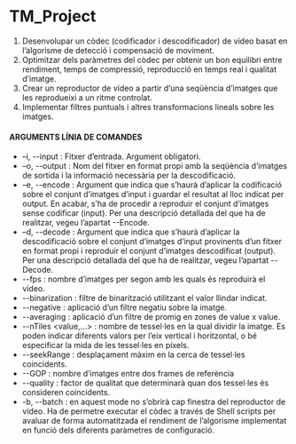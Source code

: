# TM_Project

1. Desenvolupar un còdec (codificador i descodificador) de vídeo basat en l’algorisme de detecció
i compensació de moviment.
2. Optimitzar dels paràmetres del còdec per obtenir un bon equilibri entre rendiment, temps de
compressió, reproducció en temps real i qualitat d’imatge.
3. Crear un reproductor de vídeo a partir d’una seqüència d’imatges que les reprodueixi a un ritme
controlat.
4. Implementar filtres puntuals i altres transformacions lineals sobre les imatges.

#### ARGUMENTS LÍNIA DE COMANDES

- –i, --input <path to file.zip> : Fitxer d’entrada. Argument obligatori. 
- –o, --output <path to file> : Nom del fitxer en format propi amb la seqüència d’imatges
de sortida i la informació necessària per la descodificació.
- –e, --encode : Argument que indica que s’haurà d’aplicar la codificació sobre el conjunt d’imatges
d’input i guardar el resultat al lloc indicat per output. En acabar, s’ha de procedir a reproduir el
conjunt d’imatges sense codificar (input). Per una descripció detallada del que ha de realitzar, vegeu
l’apartat --Encode.
- –d, --decode : Argument que indica que s’haurà d’aplicar la descodificació sobre el conjunt
d’imatges d’input provinents d’un fitxer en format propi i reproduir el conjunt d’imatges descodificat
(output). Per una descripció detallada del que ha de realitzar, vegeu l’apartat --Decode.
- --fps <value> : nombre d’imatges per segon amb les quals és reproduirà el vídeo.
- --binarization <value> : filtre de binarització utilitzant el valor llindar indicat.
- --negative : aplicació d’un filtre negatiu sobre la imatge.
- --averaging <value>: aplicació d’un filtre de promig en zones de value x value.
- --nTiles <value,...> : nombre de tessel·les en la qual dividir la imatge. Es poden indicar
diferents valors per l’eix vertical i horitzontal, o bé especificar la mida de les tessel·les en píxels.
- --seekRange <value> : desplaçament màxim en la cerca de tessel·les coincidents.
- --GOP <value> : nombre d’imatges entre dos frames de referència
- --quality <value> : factor de qualitat que determinarà quan dos tessel·les és consideren
coincidents.
- -b, --batch : en aquest mode no s’obrirà cap finestra del reproductor de vídeo. Ha de permetre
executar el còdec a través de Shell scripts per avaluar de forma automatitzada el rendiment de
l’algorisme implementat en funció dels diferents paràmetres de configuració.

